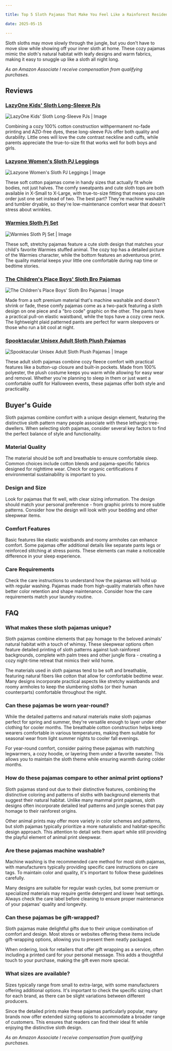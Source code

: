 ```yaml
---

title: Top 5 Sloth Pajamas That Make You Feel Like a Rainforest Resident

date: 2025-05-15

---
```


Sloth sloths may move slowly through the jungle, but you don't have to move slow while showing off your inner sloth at home. These cozy pajamas mimic the sloth's natural habitat with leafy designs and warm fabrics, making it easy to snuggle up like a sloth all night long. 

*As an Amazon Associate I receive compensation from qualifying purchases.*


## Reviews


### [LazyOne Kids' Sloth Long-Sleeve PJs](https://serp.ly/@bar/amazon/Sloth+Pajamas?utm\_term=lazyone-kids-sloth-long-sleeve-pjs)

![LazyOne Kids' Sloth Long-Sleeve PJs | Image](https://encrypted-tbn3.gstatic.com/shopping?q=tbn:ANd9GcTzQEEOcw5BzfVyf7SgYTEhGrjfvpIWbT\_Eh8u7es\_TmkLw-OMUfd25cRAtaSmdwKrQ4OTeLcXqofgpH8IP70z\_TypxCAQ9Og&usqp=CAY)

Combining a cozy 100% cotton construction withpermanent no-fade printing and AZO-free dyes, these long-sleeve PJs offer both quality and durability. Little ones will love the cute contrast neckline and cuffs, while parents appreciate the true-to-size fit that works well for both boys and girls. 


### [Lazyone Women's Sloth PJ Leggings](https://serp.ly/@bar/amazon/Sloth+Pajamas?utm\_term=lazyone-womens-sloth-pj-leggings)

![Lazyone Women's Sloth PJ Leggings | Image](https://encrypted-tbn3.gstatic.com/shopping?q=tbn:ANd9GcScT1tl6msINnLR4uXdWQo-TK9CA0MivvucdC3YtuV19Qyu0HxdmWwOsU0LCUwGZpPWurWo93funEBBFecx7Z4aX\_L0iTC8Dw&usqp=CAY)

These soft cotton pajamas come in handy sizes that actually fit whole bodies, not just halves. The comfy sweatpants and cute sloth tops are both available in X-Small to X-Large, with true-to-size fitting that means you can order just one set instead of two. The best part? They're machine washable and tumbler dryable, so they're low-maintenance comfort wear that doesn't stress about wrinkles. 


### [Warmies Sloth Pj Set](https://serp.ly/@bar/amazon/Sloth+Pajamas?utm\_term=warmies-sloth-pj-set)

![Warmies Sloth Pj Set | Image](https://encrypted-tbn2.gstatic.com/shopping?q=tbn:ANd9GcQ4j38wMZeOo-rlrJo4AcaULOmjLGMhMkIOVBVzxiekRRlJ5Z7j\_-G0pCBpB7ugYywhJWARBUr1EFaW2RTumAeLbBMP6ZCmqg&usqp=CAY)

These soft, stretchy pajamas feature a cute sloth design that matches your child's favorite Warmies stuffed animal. The cozy top has a detailed picture of the Warmies character, while the bottom features an adventurous print. The quality material keeps your little one comfortable during nap time or bedtime stories. 


### [The Children's Place Boys' Sloth Bro Pajamas](https://serp.ly/@bar/amazon/Sloth+Pajamas?utm\_term=the-childrens-place-boys-sloth-bro-pajamas)

![The Children's Place Boys' Sloth Bro Pajamas | Image](https://encrypted-tbn2.gstatic.com/shopping?q=tbn:ANd9GcRWsQmvRySCbVOeRBxRKtCVxdTggkG3aAcO-9I5bw7BqdM3-do&usqp=CAY)

Made from a soft premium material that's machine washable and doesn't shrink or fade, these comfy pajamas come as a two-pack featuring a sloth design on one piece and a "bro code" graphic on the other. The pants have a practical pull-on elastic waistband, while the tops have a cozy crew neck. The lightweight plaid patterned pants are perfect for warm sleepovers or those who run a bit cool at night. 


### [Spooktacular Unisex Adult Sloth Plush Pajamas](https://serp.ly/@bar/amazon/Sloth+Pajamas?utm\_term=spooktacular-unisex-adult-sloth-plush-pajamas)

![Spooktacular Unisex Adult Sloth Plush Pajamas | Image](https://encrypted-tbn2.gstatic.com/shopping?q=tbn:ANd9GcRnLso4khusmLQOk-xqCglG1KFwBJOvay0nPBLozHfDOCumaAA0VraXtsTqtsahWXLoTNb95xr\_Vmybq6Q3jcmButRjpuym7g&usqp=CAY)

These adult sloth pajamas combine cozy fleece comfort with practical features like a button-up closure and built-in pockets. Made from 100% polyester, the plush costume keeps you warm while allowing for easy wear and removal. Whether you're planning to sleep in them or just want a comfortable outfit for Halloween events, these pajamas offer both style and practicality. 


## Buyer's Guide

Sloth pajamas combine comfort with a unique design element, featuring the distinctive sloth pattern many people associate with these lethargic tree-dwellers. When selecting sloth pajamas, consider several key factors to find the perfect balance of style and functionality. 


### Material Quality

The material should be soft and breathable to ensure comfortable sleep. Common choices include cotton blends and pajama-specific fabrics designed for nighttime wear. Check for organic certifications if environmental sustainability is important to you. 


### Design and Size

Look for pajamas that fit well, with clear sizing information. The design should match your personal preference - from graphic prints to more subtle patterns. Consider how the design will look with your bedding and other sleepwear items. 


### Comfort Features

Basic features like elastic waistbands and roomy armholes can enhance comfort. Some pajamas offer additional details like separate pants legs or reinforced stitching at stress points. These elements can make a noticeable difference in your sleep experience. 


### Care Requirements

Check the care instructions to understand how the pajamas will hold up with regular washing. Pajamas made from high-quality materials often have better color retention and shape maintenance. Consider how the care requirements match your laundry routine. 


## FAQ


### What makes these sloth pajamas unique?

Sloth pajamas combine elements that pay homage to the beloved animals' natural habitat with a touch of whimsy. These sleepwear options often feature detailed printing of sloth patterns against lush rainforest backgrounds, complete with palm trees and other jungle flora - creating a cozy night-time retreat that mimics their wild home. 

The materials used in sloth pajamas tend to be soft and breathable, featuring natural fibers like cotton that allow for comfortable bedtime wear. Many designs incorporate practical aspects like stretchy waistbands and roomy armholes to keep the slumbering sloths (or their human counterparts) comfortable throughout the night. 


### Can these pajamas be worn year-round?

While the detailed patterns and natural materials make sloth pajamas perfect for spring and summer, they're versatile enough to layer under other clothing for cooler months. The breathable cotton construction helps keep wearers comfortable in various temperatures, making them suitable for seasonal wear from light summer nights to cooler fall evenings. 

For year-round comfort, consider pairing these pajamas with matching legwarmers, a cozy hoodie, or layering them under a favorite sweater. This allows you to maintain the sloth theme while ensuring warmth during colder months. 


### How do these pajamas compare to other animal print options?

Sloth pajamas stand out due to their distinctive features, combining the distinctive coloring and patterns of sloths with background elements that suggest their natural habitat. Unlike many mammal print pajamas, sloth designs often incorporate detailed leaf patterns and jungle scenes that pay homage to their rainforest origins. 

Other animal prints may offer more variety in color schemes and patterns, but sloth pajamas typically prioritize a more naturalistic and habitat-specific design approach. This attention to detail sets them apart while still providing the playful element of animal print sleepwear. 


### Are these pajamas machine washable?

Machine washing is the recommended care method for most sloth pajamas, with manufacturers typically providing specific care instructions on care tags. To maintain color and quality, it's important to follow these guidelines carefully. 

Many designs are suitable for regular wash cycles, but some premium or specialized materials may require gentle detergent and lower heat settings. Always check the care label before cleaning to ensure proper maintenance of your pajamas' quality and longevity. 


### Can these pajamas be gift-wrapped?

Sloth pajamas make delightful gifts due to their unique combination of comfort and design. Most stores or websites offering these items include gift-wrapping options, allowing you to present them neatly packaged. 

When ordering, look for retailers that offer gift wrapping as a service, often including a printed card for your personal message. This adds a thoughtful touch to your purchase, making the gift even more special. 


### What sizes are available?

Sizes typically range from small to extra-large, with some manufacturers offering additional options. It's important to check the specific sizing chart for each brand, as there can be slight variations between different producers. 

Since the detailed prints make these pajamas particularly popular, many brands now offer extended sizing options to accommodate a broader range of customers. This ensures that readers can find their ideal fit while enjoying the distinctive sloth design. 

*As an Amazon Associate I receive compensation from qualifying purchases.*